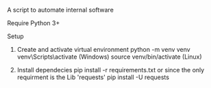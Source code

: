 A script to automate internal software

Require Python 3+

Setup 

1) Create and activate virtual environment
python -m venv venv
venv\Scripts\activate (Windows)
source venv/bin/activate (Linux)

2) Install dependecies
pip install -r requirements.txt
or since the only requirment is the Lib 'requests'
pip install -U requests


